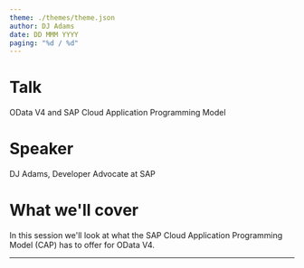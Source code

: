 ```yaml
---
theme: ./themes/theme.json
author: DJ Adams
date: DD MMM YYYY
paging: "%d / %d"
---
```


# Talk

OData V4 and SAP Cloud Application Programming Model

# Speaker

DJ Adams, Developer Advocate at SAP

# What we'll cover

In this session we'll look at what the SAP Cloud Application Programming Model (CAP) has to offer for OData V4.

---
